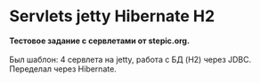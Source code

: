 # Servlets jetty Hibernate H2
<b>Тестовое задание с сервлетами от stepic.org.</b><br>
<br>
Был шаблон: 4 сервлета на jetty, работа с БД (H2) через JDBC.<br>
Переделал через Hibernate.
 
